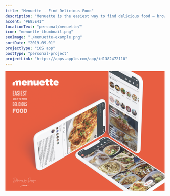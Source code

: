 ```yaml
---
title: "Menuette - Find Delicious Food"
description: "Menuette is the easiest way to find delicious food – browse beautiful dish imagery or search for something you are craving for."
accent: "#E85E41"
locationText: "personal/menuette/"
icon: "menuette-thumbnail.png"
seoImage: "./menuette-example.png"
sortDate: "2019-09-01"
projectType: "iOS app"
postType: "personal-project"
projectLink: "https://apps.apple.com/app/id1382472110"
---
```


![Get Sum Image](menuette-example.png)